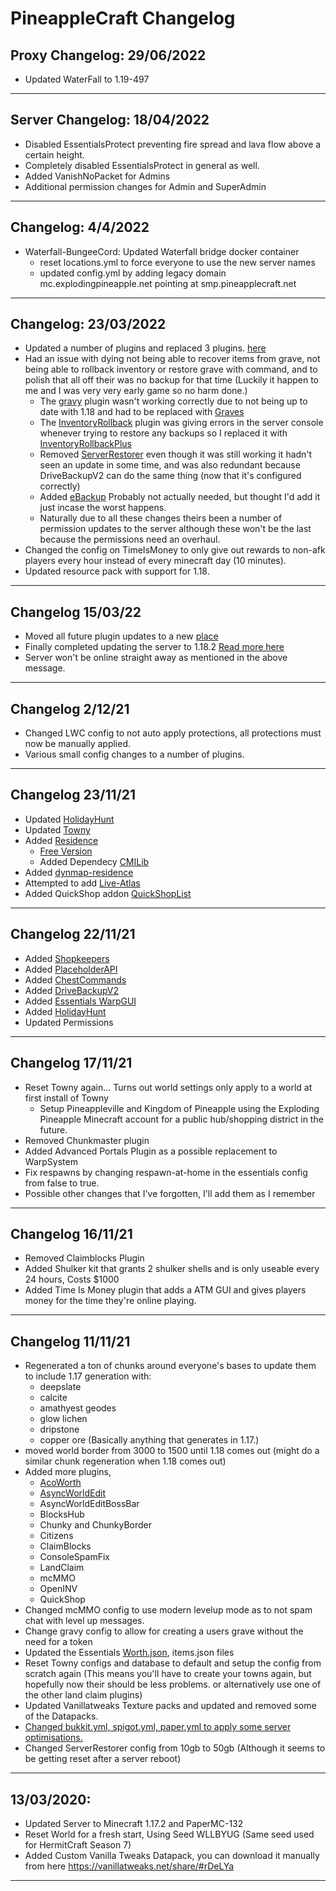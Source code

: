 # PineappleCraft Changelog

## Proxy Changelog: 29/06/2022
* Updated WaterFall to 1.19-497
* * *

## Server Changelog: 18/04/2022
* Disabled EssentialsProtect preventing fire spread and lava flow above a certain height.
* Completely disabled EssentialsProtect in general as well.
* Added VanishNoPacket for Admins
* Additional permission changes for Admin and SuperAdmin
* * *

## Changelog: 4/4/2022
* Waterfall-BungeeCord: Updated Waterfall bridge docker container
  * reset locations.yml to force everyone to use the new server names
  * updated config.yml by adding legacy domain mc.explodingpineapple.net pointing at smp.pineapplecraft.net
* * *

## Changelog: 23/03/2022
* Updated a number of plugins and replaced 3 plugins. [here](plugin-changelog.md)
* Had an issue with dying not being able to recover items from grave, not being able to rollback inventory or restore grave with command, and to polish that all off their was no backup for that time (Luckily it happen to me and I was very very early game so no harm done.)
  * The [gravy](https://www.spigotmc.org/resources/gravy.45288/) plugin wasn't working correctly due to not being up to date with 1.18 and had to be replaced with [Graves](https://www.spigotmc.org/resources/graves.74208/)
  * The [InventoryRollback](https://www.spigotmc.org/resources/inventory-rollback.48074/) plugin was giving errors in the server console whenever trying to restore any backups so I replaced it with [InventoryRollbackPlus](https://www.spigotmc.org/resources/inventory-rollback-plus-1-8-1-18-x.85811/)
  * Removed [ServerRestorer]() even though it was still working it hadn't seen an update in some time, and was also redundant because DriveBackupV2 can do the same thing (now that it's configured correctly)
  * Added [eBackup](https://www.spigotmc.org/resources/ebackup-simple-and-reliable-backups-for-your-server-supports-ftp-sftp.69917/) Probably not actually needed, but thought I'd add it just incase the worst happens.
  * Naturally due to all these changes theirs been a number of permission updates to the server although these won't be the last because the permissions need an overhaul.
* Changed the config on TimeIsMoney to only give out rewards to non-afk players every hour instead of every minecraft day (10 minutes).
* Updated resource pack with support for 1.18.
* * *

## Changelog 15/03/22
* Moved all future plugin updates to a new [place](plugin-changelog.md)
* Finally completed updating the server to 1.18.2 [Read more here](https://discord.com/channels/447671375012823069/590190368725925898/952977353582186556)
* Server won't be online straight away as mentioned in the above message.

* * *

## Changelog 2/12/21
* Changed LWC config to not auto apply protections, all protections must now be manually applied.
* Various small config changes to a number of plugins.

* * *

## Changelog 23/11/21
* Updated [HolidayHunt](https://www.spigotmc.org/resources/holidayhunt-christmas-game.97167/)
* Updated [Towny](https://www.spigotmc.org/resources/towny-advanced.72694/)
* Added [Residence](https://www.spigotmc.org/resources/residence-1-7-10-up-to-1-17.11480/) 
  * [Free Version](http://zrips.net/Residence/)
  * Added Dependecy [CMILib](https://www.spigotmc.org/resources/cmilib.87610/)
* Added [dynmap-residence](https://www.spigotmc.org/resources/dynmap-residence.90206/)
* Attempted to add [Live-Atlas](https://www.spigotmc.org/resources/liveatlas-a-dynmap-pl3xmap-frontend-for-the-modern-web.86939/)
* Added QuickShop addon [QuickShopList](https://www.spigotmc.org/resources/quickshop-addon-quickshoplist.82143/)

* * *

## Changelog 22/11/21
* Added [Shopkeepers](https://www.spigotmc.org/resources/shopkeepers.80756/)
* Added [PlaceholderAPI](https://www.spigotmc.org/resources/placeholderapi.6245/)
* Added [ChestCommands](https://dev.bukkit.org/projects/chest-commands)
* Added [DriveBackupV2](https://www.spigotmc.org/resources/drivebackupv2.79519/)
* Added [Essentials WarpGUI](https://www.spigotmc.org/resources/essentials-warp-gui-opensource.13571/)
* Added [HolidayHunt](https://www.spigotmc.org/resources/holidayhunt-christmas-game.97167/)
* Updated Permissions

* * *

## Changelog 17/11/21
* Reset Towny again... Turns out world settings only apply to a world at first install of Towny
  * Setup Pineappleville and Kingdom of Pineapple using the Exploding Pineapple Minecraft account for a public hub/shopping district in the future.
* Removed Chunkmaster plugin
* Added Advanced Portals Plugin as a possible replacement to WarpSystem
* Fix respawns by changing respawn-at-home in the essentials config from false to true.
* Possible other changes that I've forgotten, I'll add them as I remember

* * *

## Changelog 16/11/21
* Removed Claimblocks Plugin
* Added Shulker kit that grants 2 shulker shells and is only useable every 24 hours, Costs $1000
* Added Time Is Money plugin that adds a ATM GUI and gives players money for the time they're online playing.

* * *

## Changelog 11/11/21
* Regenerated a ton of chunks around everyone's bases to update them to include 1.17 generation with:
  * deepslate
  * calcite
  * amathyest geodes
  * glow lichen
  * dripstone
  * copper ore
(Basically anything that generates in 1.17.)
* moved world border from 3000 to 1500 until 1.18 comes out (might do a similar chunk regeneration when 1.18 comes out)
* Added more plugins, 
  * [AcoWorth](https://www.spigotmc.org/resources/acoworth.74173/)
  * [AsyncWorldEdit](https://www.spigotmc.org/resources/asyncworldedit.327/)
  * AsyncWorldEditBossBar
  * BlocksHub
  * Chunky and ChunkyBorder
  * Citizens
  * ClaimBlocks
  * ConsoleSpamFix
  * LandClaim
  * mcMMO
  * OpenINV
  * QuickShop
* Changed mcMMO config to use modern levelup mode as to not spam chat with level up messages.
* Change gravy config to allow for creating a users grave without the need for a token
* Updated the Essentials [Worth.json](https://gist.github.com/KadeWolfe/d8a8812564f2e80c20cb7a303ed19543), items.json files
* Reset Towny configs and database to default and setup the config from scratch again (This means you'll have to create your towns again, but hopefully now their should be less problems. or alternatively use one of the other land claim plugins)
* Updated Vanillatweaks Texture packs and updated and removed some of the Datapacks.
* [Changed bukkit.yml, spigot.yml, paper.yml to apply some server optimisations.](https://www.spigotmc.org/threads/guide-server-optimization%E2%9A%A1.283181/)
* Changed ServerRestorer config from 10gb to 50gb (Although it seems to be getting reset after a server reboot)

* * *

## 13/03/2020:
- Updated Server to Minecraft 1.17.2 and PaperMC-132
- Reset World for a fresh start, Using Seed WLLBYUG (Same seed used for HermitCraft Season 7)
- Added Custom Vanilla Tweaks Datapack, you can download it manually from here https://vanillatweaks.net/share/#rDeLYa


* * *
